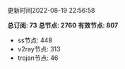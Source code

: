 更新时间2022-08-19 22:56:58

**总订阅: 73**
**总节点: 2760**
**有效节点: 807**
- ss节点: 448
- v2ray节点: 313
- trojan节点: 46
